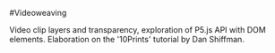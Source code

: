 #Videoweaving


Video clip layers and transparency, exploration of P5.js API with DOM elements.
Elaboration on the '10Prints' tutorial by Dan Shiffman.
